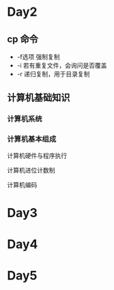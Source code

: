 # Day2

## cp 命令

- -f选项 强制复制
- -i 若有重复文件，会询问是否覆盖
- -r 递归复制，用于目录复制


## 计算机基础知识

### 计算机系统

### 计算机基本组成

计算机硬件与程序执行

计算机进位计数制

计算机编码

# Day3

# Day4

# Day5
